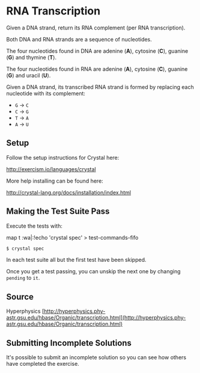 # RNA Transcription

Given a DNA strand, return its RNA complement (per RNA transcription).

Both DNA and RNA strands are a sequence of nucleotides.

The four nucleotides found in DNA are 
adenine (**A**), cytosine (**C**),
guanine (**G**) and thymine (**T**).

The four nucleotides found in RNA are 
adenine (**A**), cytosine (**C**),
guanine (**G**) and uracil (**U**).

Given a DNA strand, its transcribed RNA strand is 
formed by replacing each nucleotide with its complement:

* `G` -> `C`
* `C` -> `G`
* `T` -> `A`
* `A` -> `U`

## Setup

Follow the setup instructions for Crystal here:

http://exercism.io/languages/crystal

More help installing can be found here:

http://crystal-lang.org/docs/installation/index.html

## Making the Test Suite Pass

Execute the tests with:

map <leader>t :wa\|:!echo 'crystal spec' > test-commands-fifo<cr><cr>
```bash
$ crystal spec
```

In each test suite all but the first test have been skipped.

Once you get a test passing, you can unskip the next one by changing `pending` to `it`.

## Source

Hyperphysics [http://hyperphysics.phy-astr.gsu.edu/hbase/Organic/transcription.html](http://hyperphysics.phy-astr.gsu.edu/hbase/Organic/transcription.html)

## Submitting Incomplete Solutions

It's possible to submit an incomplete solution so you can see how others have completed the exercise.
